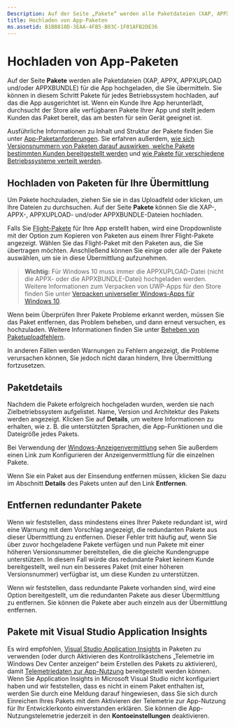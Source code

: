 ```yaml
---
Description: Auf der Seite „Pakete“ werden alle Paketdateien (XAP, APPX, APPXUPLOAD und/oder APPXBUNDLE) für die App hochgeladen, die Sie übermitteln. Sie können in diesem Schritt Pakete für jedes Betriebssystem hochladen, auf das die App ausgerichtet ist.
title: Hochladen von App-Paketen
ms.assetid: B1BB810D-3EAA-4FB5-B03C-1F01AFB2DE36
---
```


# Hochladen von App-Paketen


Auf der Seite **Pakete** werden alle Paketdateien (XAP, APPX, APPXUPLOAD und/oder APPXBUNDLE) für die App hochgeladen, die Sie übermitteln. Sie können in diesem Schritt Pakete für jedes Betriebssystem hochladen, auf das die App ausgerichtet ist. Wenn ein Kunde Ihre App herunterlädt, durchsucht der Store alle verfügbaren Pakete Ihrer App und stellt jedem Kunden das Paket bereit, das am besten für sein Gerät geeignet ist.

Ausführliche Informationen zu Inhalt und Struktur der Pakete finden Sie unter [App-Paketanforderungen](app-package-requirements.md). Sie erfahren außerdem, [wie sich Versionsnummern von Paketen darauf auswirken, welche Pakete bestimmten Kunden bereitgestellt werden](package-version-numbering.md) und [wie Pakete für verschiedene Betriebssysteme verteilt werden](guidance-for-app-package-management.md).

## Hochladen von Paketen für Ihre Übermittlung


Um Pakete hochzuladen, ziehen Sie sie in das Uploadfeld oder klicken, um Ihre Dateien zu durchsuchen. Auf der Seite **Pakete** können Sie die XAP-, APPX-, APPXUPLOAD- und/oder APPXBUNDLE-Dateien hochladen.

Falls Sie [Flight-Pakete](package-flights.md) für Ihre App erstellt haben, wird eine Dropdownliste mit der Option zum Kopieren von Paketen aus einem Ihrer Flight-Pakete angezeigt. Wählen Sie das Flight-Paket mit den Paketen aus, die Sie übertragen möchten. Anschließend können Sie einige oder alle der Pakete auswählen, um sie in diese Übermittlung aufzunehmen.

> **Wichtig:** Für Windows 10 muss immer die APPXUPLOAD-Datei (nicht die APPX- oder die APPXBUNDLE-Datei) hochgeladen werden. Weitere Informationen zum Verpacken von UWP-Apps für den Store finden Sie unter [Verpacken universeller Windows-Apps für Windows 10](../packaging/packaging-uwp-apps.md).

Wenn beim Überprüfen Ihrer Pakete Probleme erkannt werden, müssen Sie das Paket entfernen, das Problem beheben, und dann erneut versuchen, es hochzuladen. Weitere Informationen finden Sie unter [Beheben von Paketuploadfehlern](resolve-package-upload-errors.md).

In anderen Fällen werden Warnungen zu Fehlern angezeigt, die Probleme verursachen können, Sie jedoch nicht daran hindern, Ihre Übermittlung fortzusetzen.

## Paketdetails


Nachdem die Pakete erfolgreich hochgeladen wurden, werden sie nach Zielbetriebssystem aufgelistet. Name, Version und Architektur des Pakets werden angezeigt. Klicken Sie auf **Details**, um weitere Informationen zu erhalten, wie z. B. die unterstützten Sprachen, die App-Funktionen und die Dateigröße jedes Pakets.

Bei Verwendung der [Windows-Anzeigenvermittlung](../monetize/use-ad-mediation-to-maximize-revenue.md) sehen Sie außerdem einen Link zum Konfigurieren der Anzeigenvermittlung für die einzelnen Pakete.

Wenn Sie ein Paket aus der Einsendung entfernen müssen, klicken Sie dazu im Abschnitt **Details** des Pakets unten auf den Link **Entfernen**.

## Entfernen redundanter Pakete


Wenn wir feststellen, dass mindestens eines Ihrer Pakete redundant ist, wird eine Warnung mit dem Vorschlag angezeigt, die redundanten Pakete aus dieser Übermittlung zu entfernen. Dieser Fehler tritt häufig auf, wenn Sie über zuvor hochgeladene Pakete verfügen und nun Pakete mit einer höheren Versionsnummer bereitstellen, die die gleiche Kundengruppe unterstützen. In diesem Fall würde das redundante Paket keinem Kunde bereitgestellt, weil nun ein besseres Paket (mit einer höheren Versionsnummer) verfügbar ist, um diese Kunden zu unterstützen.

Wenn wir feststellen, dass redundante Pakete vorhanden sind, wird eine Option bereitgestellt, um die redundanten Pakete aus dieser Übermittlung zu entfernen. Sie können die Pakete aber auch einzeln aus der Übermittlung entfernen.

## Pakete mit Visual Studio Application Insights


Es wird empfohlen, [Visual Studio Application Insights](http://go.microsoft.com/fwlink/?LinkId=615086) in Paketen zu verwenden (oder durch Aktivieren des Kontrollkästchens „Telemetrie im Windows Dev Center anzeigen“ beim Erstellen des Pakets zu aktivieren), damit [Telemetriedaten zur App-Nutzung](usage-report.md) bereitgestellt werden können. Wenn Sie Application Insights in Microsoft Visual Studio nicht konfiguriert haben und wir feststellen, dass es nicht in einem Paket enthalten ist, werden Sie durch eine Meldung darauf hingewiesen, dass Sie sich durch Einreichen Ihres Pakets mit dem Aktivieren der Telemetrie zur App-Nutzung für Ihr Entwicklerkonto einverstanden erklären. Sie können die App-Nutzungstelemetrie jederzeit in den **Kontoeinstellungen** deaktivieren.

 

 






<!--HONumber=Mar16_HO5-->


